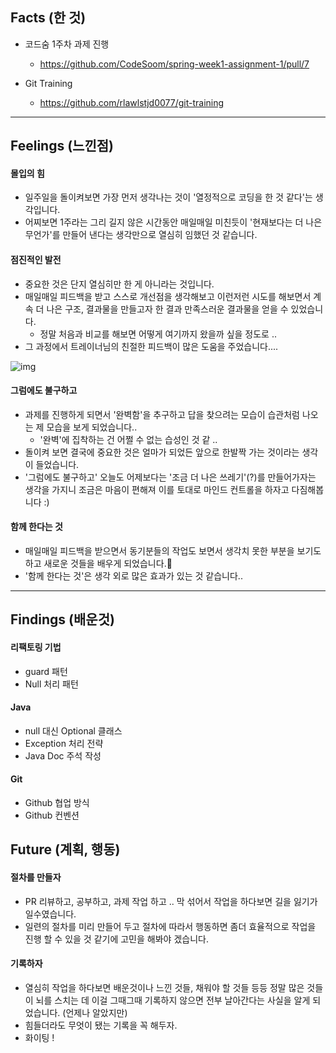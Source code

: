## Facts (한 것)

- 코드숨 1주차 과제 진행
  - https://github.com/CodeSoom/spring-week1-assignment-1/pull/7

- Git Training
  - https://github.com/rlawlstjd0077/git-training

------

## Feelings (느낀점)

#### 몰입의 힘

- 일주일을 돌이켜보면 가장 먼저 생각나는 것이 '열정적으로 코딩을 한 것 같다'는 생각입니다. 
- 어찌보면 1주라는 그리 길지 않은 시간동안 매일매일 미친듯이 '현재보다는 더 나은 무언가'를 만들어 낸다는 생각만으로 열심히 임했던 것 같습니다.

#### 점진적인 발전

- 중요한 것은 단지 열심히만 한 게 아니라는 것입니다.
- 매일매일 피드백을 받고 스스로 개선점을 생각해보고 이런저런 시도를 해보면서 계속 더 나은 구조, 결과물을 만들고자 한 결과 만족스러운 결과물을 얻을 수 있었습니다. 
  - 정말 처음과 비교를 해보면 어떻게 여기까지 왔을까 싶을 정도로 ..
- 그 과정에서 트레이너님의 친절한 피드백이 많은 도움을 주었습니다....



![img](https://blog.kakaocdn.net/dn/bL55KL/btqUtXCFwTR/wrmAiL46YST8MbKexYzm1k/img.png)



#### 그럼에도 불구하고

- 과제를 진행하게 되면서 '완벽함'을 추구하고 답을 찾으려는 모습이 습관처럼 나오는 제 모습을 보게 되었습니다..
  - '완벽'에 집착하는 건 어쩔 수 없는 습성인 것 같 .. 
- 돌이켜 보면 결국에 중요한 것은 얼마가 되었든 앞으로 한발짝 가는 것이라는 생각이 들었습니다.
- '그럼에도 불구하고' 오늘도 어제보다는 '조금 더 나은 쓰레기'(?)를 만들어가자는 생각을 가지니 조금은 마음이 편해져 이를 토대로 마인드 컨트롤을 하자고 다짐해봅니다 :) 

#### 함께 한다는 것

- 매일매일 피드백을 받으면서 동기분들의 작업도 보면서 생각치 못한 부분을 보기도 하고 새로운 것들을 배우게 되었습니다.
- '함께 한다는 것'은 생각 외로 많은 효과가 있는 것 같습니다.. 

------

## Findings (배운것)

#### 리팩토링 기법

- guard 패턴
- Null 처리 패턴

#### Java

- null 대신 Optional 클래스
- Exception 처리 전략
- Java Doc 주석 작성 

#### Git

- Github 협업 방식
- Github 컨벤션

## Future (계획, 행동)

#### 절차를 만들자

- PR 리뷰하고, 공부하고, 과제 작업 하고 .. 막 섞어서 작업을 하다보면 길을 잃기가 일수였습니다.
- 일련의 절차를 미리 만들어 두고 절차에 따라서 행동하면 좀더 효율적으로 작업을 진행 할 수 있을 것 같기에 고민을 해봐야 겠습니다.

#### 기록하자

- 열심히 작업을 하다보면 배운것이나 느낀 것들, 채워야 할 것들 등등 정말 많은 것들이 뇌를 스치는 데 이걸 그때그때 기록하지 않으면 전부 날아간다는 사실을 알게 되었습니다. (언제나 알았지만)
- 힘들더라도 무엇이 됐는 기록을 꼭 해두자.
- 화이팅 !

